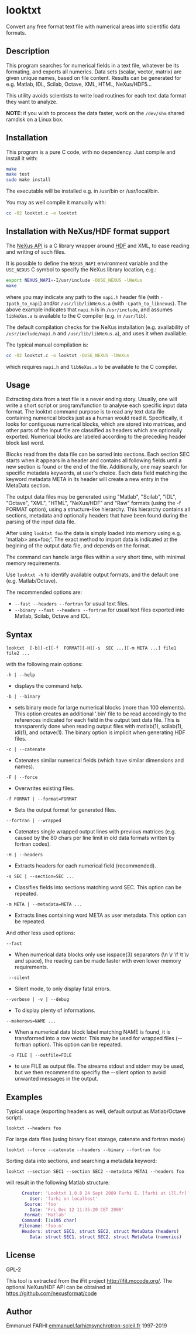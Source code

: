 # looktxt
Convert any free format text file with numerical areas into scientific data formats.

Description
---
This program searches for numerical fields in a text file, whatever be its formating, and exports all numerics. 
Data sets (scalar, vector, matrix) are given unique names, based on file content. Results can be generated for e.g. Matlab, IDL, Scilab, Octave, XML, HTML, NeXus/HDF5... 

This utility avoids scientists to write load routines for each text data format they want to analyze.

**NOTE**: if you wish to process the data faster, work on the ```/dev/shm``` shared ramdisk on a Linux box. 

Installation
---
This program is a pure C code, with no dependency. Just compile and install it with:
```bash
make
make test
sudo make install
```
The executable will be installed e.g. in /usr/bin or /usr/local/bin. 

You may as well compile it manually with:
```bash
cc -O2 looktxt.c -o looktxt
```

Installation with NeXus/HDF format support
---
The [NeXus API](https://github.com/nexusformat/code) is a C library wrapper around [HDF](https://en.wikipedia.org/wiki/Hierarchical_Data_Format) and XML, to ease reading and writing of such files.

It is possible to define the ```NEXUS_NAPI``` environment variable and the ```USE_NEXUS``` C symbol to specify the NeXus library location, e.g.:
```bash
export NEXUS_NAPI=-I/usr/include -DUSE_NEXUS -lNeXus
make
```
where you may indicate any path to the `napi.h` header file (with `-Ipath_to_napi`) and/or `/usr/lib/libNeXus.a` (with `-Lpath_to_libnexus`). The above example indicates that `napi.h` is in `/usr/include`, and assumes `libNeXus.a` is available to the C compiler (e.g. in `/usr/lib`).

The default compilation checks for the NeXus installation (e.g. availability of `/usr/include/napi.h` and `/usr/lib/libNeXus.a`), and uses it when available.

The typical manual compilation is:
```bash
cc -O2 looktxt.c -o looktxt -DUSE_NEXUS -lNeXus
```
which requires `napi.h` and `libNeXus.a` to be available to the C compiler.

Usage
----
Extracting data from a text file is a never ending story. Usually,  one
will  write a short script or program/function to analyse each specific
input data format. The looktxt command purpose is to read any text data
file containing numerical blocks just as a human would read it. Specifically, 
it looks for contiguous numerical blocks, which are stored into
matrices,  and  other parts of the input file are classified as headers
which are optionally exported. Numerical blocks are labeled  according
to the preceding header block last word.

Blocks read from the data file can be sorted into sections. Each section 
SEC starts when it appears in a header and contains all  following
fields  until a new section is found or the end of the file.  Additionally, 
one may search for specific metadata keywords, at user's  choice.
Each  data field matching the keyword metadata META in its header will
create a new entry in the MetaData section.

The output data files may be generated using "Matlab", "Scilab", "IDL",
"Octave",  "XML",  "HTML",  "NeXus/HDF" and  "Raw"  formats  (using  the  -f FORMAT
option), using a structure-like hierarchy. This hierarchy contains  all
sections,  metadata  and optionally headers that have been found during
the parsing of the input data file.

After using ```looktxt foo``` the data is simply  loaded  into  memory  using
e.g.  'matlab> ans=foo;'. The exact method to import data is indicated at the begining of the  output
data file, and depends on the format.

The  command  can handle large files within a very short time, with minimal memory requirements.

Use ```looktxt -h``` to identify available output formats, and the default one (e.g. Matlab/Octave).

The recommended options are:
- `--fast --headers --fortran` for usual text files.
- `--binary --fast --headers --fortran` for usual text files exported into Matlab, Scilab, Octave and IDL.

Syntax
---
```
looktxt  [-b][-c][-f  FORMAT][-H][-s  SEC ...][-m META ...] file1 file2 ...
```

with the following main options:

```-h | --help```
- displays the command help.

```-b | --binary```
- sets binary mode for large numerical blocks (more than 100  elements). 
This option creates an additional '.bin' file to be read
accordingly to the references indicated for each  field  in  the
output  text  data file. This is transparently done when reading
output files with matlab(1), scilab(1), idl(1), and octave(1). The binary option is implicit when generating HDF files.

```-c | --catenate```
- Catenates similar numerical fields (which  have  similar  dimensions and names).

```-F | --force```
- Overwrites existing files.

```-f FORMAT | --format=FORMAT```
- Sets the output format for generated files.

```--fortran | --wrapped```
- Catenates  single  wrapped  output  lines with previous matrices
        (e.g. caused by the 80 chars per line limit in old data  formats
        written by fortran codes).

```-H | --headers```
- Extracts headers for each numerical field (recommended).

```-s SEC | --section=SEC ...```
- Classifies  fields  into sections matching word SEC. This option
        can be repeated.

```-m META | --metadata=META ...```
- Extracts lines containing word  META  as  user  metadata.   This
        option can be repeated.

And other less used options:

```--fast```
- When numerical data blocks only use isspace(3) separators (\n \r
        \f \t \v and space), the reading can be made  faster  with  even
        lower memory requirements.

``` --silent```
- Silent mode, to only display fatal errors.

```--verbose | -v | --debug```
- To display plenty of informations.

```--makerows=NAME ...```
- When  a numerical data block label matching NAME is found, it is
        transformed into a row vector. This  may  be  used  for  wrapped
        files (--fortran option). This option can be repeated.

``` -o FILE | --outfile=FILE```
- to use FILE as output file. The streams stdout and stderr may be
        used, but we then recommend to specifiy the --silent  option  to
        avoid unwanted messages in the output.
        
Examples
---
Typical usage (exporting headers as well, default output as Matlab/Octave script).
```
looktxt --headers foo
```

For  large data files (using binary float storage, catenate and fortran
 mode)
```
looktxt --force --catenate --headers --binary --fortran foo
```

Sorting data into sections, and searching a metadata keyword:
```
looktxt --section SEC1 --section SEC2 --metadata META1 --headers foo
```

will result in the following Matlab structure:

```matlab
      Creator: 'Looktxt 1.0.8 24 Sept 2009 Farhi E. [farhi at ill.fr]'
         User: 'farhi on localhost'
       Source: 'foo'
         Date: 'Fri Dec 12 11:35:20 CET 2008'
       Format: 'Matlab'
      Command: [1x195 char]
     Filename: 'foo.m'
      Headers: struct SEC1, struct SEC2, struct MetaData (headers)
         Data: struct SEC1, struct SEC2, struct MetaData (numerics)
```

License
---
GPL-2

This tool is extracted from the iFit project <http://ifit.mccode.org/>. The optional NeXus/HDF API can be obtained at https://github.com/nexusformat/code

Author
---
Emmanuel FARHI <emmanuel.farhi@synchrotron-soleil.fr> 1997-2019

